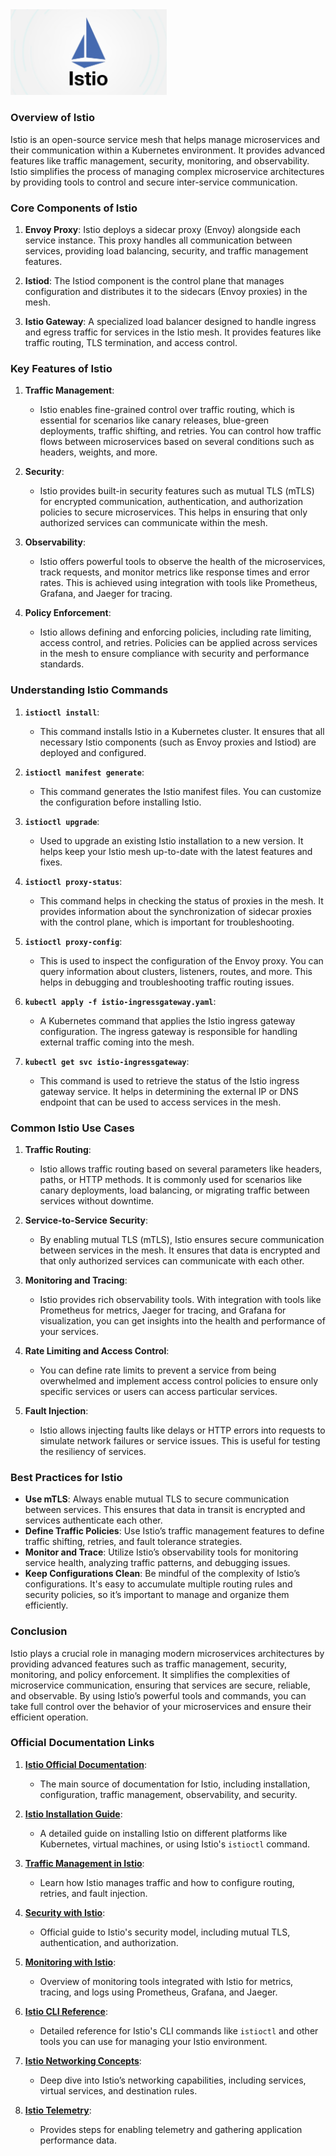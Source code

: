<img src="assets/image.png" alt="kong" width="250" >

### **Overview of Istio**

Istio is an open-source service mesh that helps manage microservices and their communication within a Kubernetes environment. It provides advanced features like traffic management, security, monitoring, and observability. Istio simplifies the process of managing complex microservice architectures by providing tools to control and secure inter-service communication.

### **Core Components of Istio**

1. **Envoy Proxy**: Istio deploys a sidecar proxy (Envoy) alongside each service instance. This proxy handles all communication between services, providing load balancing, security, and traffic management features.
   
2. **Istiod**: The Istiod component is the control plane that manages configuration and distributes it to the sidecars (Envoy proxies) in the mesh.

3. **Istio Gateway**: A specialized load balancer designed to handle ingress and egress traffic for services in the Istio mesh. It provides features like traffic routing, TLS termination, and access control.

### **Key Features of Istio**

1. **Traffic Management**:
   - Istio enables fine-grained control over traffic routing, which is essential for scenarios like canary releases, blue-green deployments, traffic shifting, and retries. You can control how traffic flows between microservices based on several conditions such as headers, weights, and more.

2. **Security**:
   - Istio provides built-in security features such as mutual TLS (mTLS) for encrypted communication, authentication, and authorization policies to secure microservices. This helps in ensuring that only authorized services can communicate within the mesh.

3. **Observability**:
   - Istio offers powerful tools to observe the health of the microservices, track requests, and monitor metrics like response times and error rates. This is achieved using integration with tools like Prometheus, Grafana, and Jaeger for tracing.

4. **Policy Enforcement**:
   - Istio allows defining and enforcing policies, including rate limiting, access control, and retries. Policies can be applied across services in the mesh to ensure compliance with security and performance standards.

### **Understanding Istio Commands**

1. **`istioctl install`**:
   - This command installs Istio in a Kubernetes cluster. It ensures that all necessary Istio components (such as Envoy proxies and Istiod) are deployed and configured.

2. **`istioctl manifest generate`**:
   - This command generates the Istio manifest files. You can customize the configuration before installing Istio.

3. **`istioctl upgrade`**:
   - Used to upgrade an existing Istio installation to a new version. It helps keep your Istio mesh up-to-date with the latest features and fixes.

4. **`istioctl proxy-status`**:
   - This command helps in checking the status of proxies in the mesh. It provides information about the synchronization of sidecar proxies with the control plane, which is important for troubleshooting.

5. **`istioctl proxy-config`**:
   - This is used to inspect the configuration of the Envoy proxy. You can query information about clusters, listeners, routes, and more. This helps in debugging and troubleshooting traffic routing issues.

6. **`kubectl apply -f istio-ingressgateway.yaml`**:
   - A Kubernetes command that applies the Istio ingress gateway configuration. The ingress gateway is responsible for handling external traffic coming into the mesh.

7. **`kubectl get svc istio-ingressgateway`**:
   - This command is used to retrieve the status of the Istio ingress gateway service. It helps in determining the external IP or DNS endpoint that can be used to access services in the mesh.

### **Common Istio Use Cases**

1. **Traffic Routing**:
   - Istio allows traffic routing based on several parameters like headers, paths, or HTTP methods. It is commonly used for scenarios like canary deployments, load balancing, or migrating traffic between services without downtime.

2. **Service-to-Service Security**:
   - By enabling mutual TLS (mTLS), Istio ensures secure communication between services in the mesh. It ensures that data is encrypted and that only authorized services can communicate with each other.

3. **Monitoring and Tracing**:
   - Istio provides rich observability tools. With integration with tools like Prometheus for metrics, Jaeger for tracing, and Grafana for visualization, you can get insights into the health and performance of your services.

4. **Rate Limiting and Access Control**:
   - You can define rate limits to prevent a service from being overwhelmed and implement access control policies to ensure only specific services or users can access particular services.

5. **Fault Injection**:
   - Istio allows injecting faults like delays or HTTP errors into requests to simulate network failures or service issues. This is useful for testing the resiliency of services.

### **Best Practices for Istio**

- **Use mTLS**: Always enable mutual TLS to secure communication between services. This ensures that data in transit is encrypted and services authenticate each other.
- **Define Traffic Policies**: Use Istio’s traffic management features to define traffic shifting, retries, and fault tolerance strategies.
- **Monitor and Trace**: Utilize Istio’s observability tools for monitoring service health, analyzing traffic patterns, and debugging issues.
- **Keep Configurations Clean**: Be mindful of the complexity of Istio’s configurations. It's easy to accumulate multiple routing rules and security policies, so it’s important to manage and organize them efficiently.

### **Conclusion**

Istio plays a crucial role in managing modern microservices architectures by providing advanced features such as traffic management, security, monitoring, and policy enforcement. It simplifies the complexities of microservice communication, ensuring that services are secure, reliable, and observable. By using Istio’s powerful tools and commands, you can take full control over the behavior of your microservices and ensure their efficient operation.

### **Official Documentation Links**

1. **[Istio Official Documentation](https://istio.io/docs/)**:
   - The main source of documentation for Istio, including installation, configuration, traffic management, observability, and security.

2. **[Istio Installation Guide](https://istio.io/docs/setup/)**:
   - A detailed guide on installing Istio on different platforms like Kubernetes, virtual machines, or using Istio's `istioctl` command.

3. **[Traffic Management in Istio](https://istio.io/docs/concepts/traffic-management/)**:
   - Learn how Istio manages traffic and how to configure routing, retries, and fault injection.

4. **[Security with Istio](https://istio.io/docs/concepts/security/)**:
   - Official guide to Istio's security model, including mutual TLS, authentication, and authorization.

5. **[Monitoring with Istio](https://istio.io/docs/tasks/observability/)**:
   - Overview of monitoring tools integrated with Istio for metrics, tracing, and logs using Prometheus, Grafana, and Jaeger.

6. **[Istio CLI Reference](https://istio.io/docs/reference/commands/)**:
   - Detailed reference for Istio's CLI commands like `istioctl` and other tools you can use for managing your Istio environment.

7. **[Istio Networking Concepts](https://istio.io/docs/concepts/networking/)**:
   - Deep dive into Istio’s networking capabilities, including services, virtual services, and destination rules.

8. **[Istio Telemetry](https://istio.io/docs/tasks/observability/telemetry/)**:
   - Provides steps for enabling telemetry and gathering application performance data.
